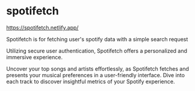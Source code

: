 # spotifetch

https://spotifetch.netlify.app/

Spotifetch is for fetching user's spotify data with a simple search request

Utilizing secure user authentication, Spotifetch offers a personalized and immersive experience.

Uncover your top songs and artists effortlessly, as Spotifetch fetches and presents your musical preferences in a user-friendly interface. Dive into each track to discover insightful metrics of your Spotify experience.
